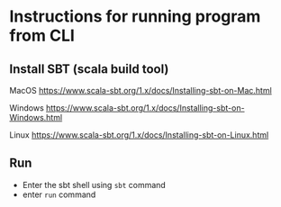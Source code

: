 # Instructions for running program from CLI

## Install SBT (scala build tool) 

MacOS
https://www.scala-sbt.org/1.x/docs/Installing-sbt-on-Mac.html

Windows
https://www.scala-sbt.org/1.x/docs/Installing-sbt-on-Windows.html

Linux
https://www.scala-sbt.org/1.x/docs/Installing-sbt-on-Linux.html

## Run

- Enter the sbt shell using `sbt` command
- enter `run` command
